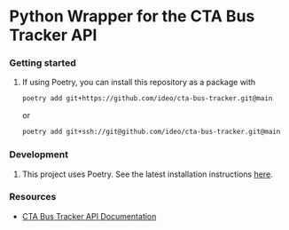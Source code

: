 # Python Wrapper for the CTA Bus Tracker API

### Getting started

1. If using Poetry, you can install this repository as a package with
   ```bash
   poetry add git+https://github.com/ideo/cta-bus-tracker.git@main
   ```
   or
   ```bash
   poetry add git+ssh://git@github.com/ideo/cta-bus-tracker.git@main
   ```

### Development

1. This project uses Poetry. See the latest installation instructions [here](https://python-poetry.org/docs/master/#installation).

### Resources
- [CTA Bus Tracker API Documentation](https://www.transitchicago.com/assets/1/6/cta_Bus_Tracker_API_Developer_Guide_and_Documentation_20160929.pdf)